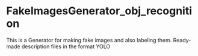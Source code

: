 # FakeImagesGenerator_obj_recognition

This is a Generator for making fake images and also labeling them.
Ready-made description files in the format YOLO 



